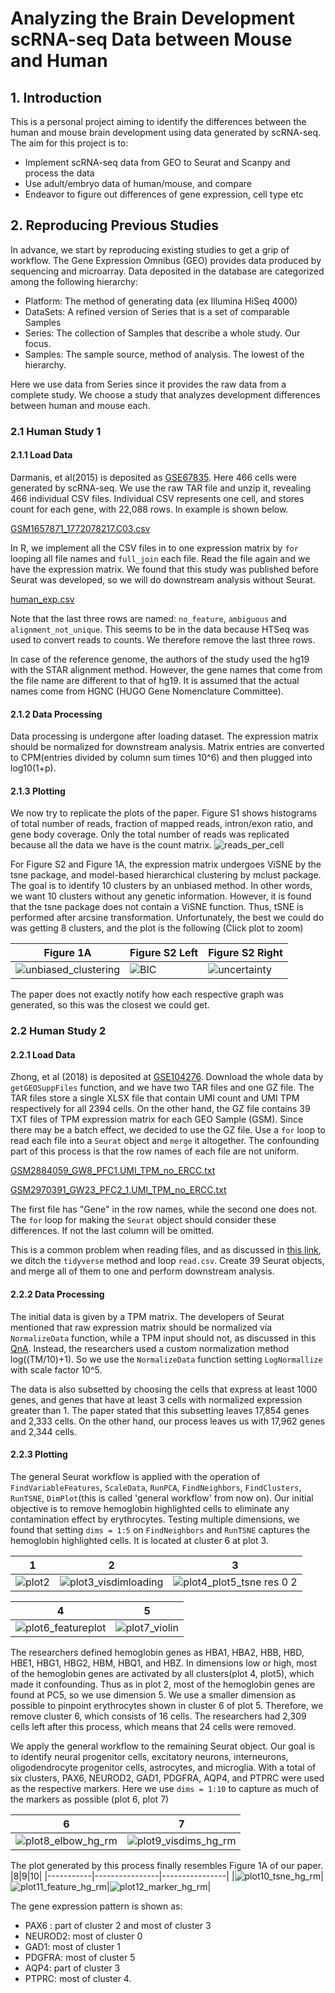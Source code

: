 # Analyzing the Brain Development scRNA-seq Data between Mouse and Human

## 1. Introduction
This is a personal project aiming to identify the differences between the human and mouse brain development using data generated by scRNA-seq. The aim for this project is to:
- Implement scRNA-seq data from GEO to Seurat and Scanpy and process the data
- Use adult/embryo data of human/mouse, and compare
- Endeavor to figure out differences of gene expression, cell type etc

## 2. Reproducing Previous Studies
In advance, we start by reproducing existing studies to get a grip of workflow. The Gene Expression Omnibus (GEO) provides data produced by sequencing and microarray. Data deposited in the database are categorized among the following hierarchy:
- Platform: The method of generating data (ex Illumina HiSeq 4000)
- DataSets: A refined version of Series that is a set of comparable Samples
- Series: The collection of Samples that describe a whole study. Our focus.
- Samples: The sample source, method of analysis. The lowest of the hierarchy.

Here we use data from Series since it provides the raw data from a complete study. We choose a study that analyzes development differences between human and mouse each.

### 2.1 Human Study 1
#### 2.1.1 Load Data
Darmanis, et al(2015) is deposited as [GSE67835](https://www.ncbi.nlm.nih.gov/geo/query/acc.cgi?acc=GSE67835). Here 466 cells were generated by scRNA-seq. We use the raw TAR file and unzip it, revealing 466 individual CSV files. Individual CSV represents one cell, and stores count for each gene, with 22,088 rows. In example is shown below.

[GSM1657871_1772078217.C03.csv](https://github.com/Deserav/mouse-human-develop/files/7948785/GSM1657871_1772078217.C03.csv)

In R, we implement all the CSV files in to one expression matrix by `for` looping all file names and `full_join` each file. Read the file again and we have the expression matrix. We found that this study was published before Seurat was developed, so we will do downstream analysis without Seurat.

[human_exp.csv](https://github.com/Deserav/mouse-human-develop/files/7955447/human_exp.csv)

Note that the last three rows are named: `no_feature`, `ambiguous` and `alignment_not_unique`. This seems to be in the data because HTSeq was used to convert reads to counts. We therefore remove the last three rows.

In case of the reference genome, the authors of the study used the hg19 with the STAR alignment method. However, the gene names that come from the file name are different to that of hg19. It is assumed that the actual names come from HGNC (HUGO Gene Nomenclature Committee).

#### 2.1.2 Data Processing
Data processing is undergone after loading dataset. The expression matrix should be normalized for downstream analysis. Matrix entries are converted to CPM(entries divided by column sum times 10^6) and then plugged into log10(1+p).

#### 2.1.3 Plotting
We now try to replicate the plots of the paper. Figure S1 shows histograms of total number of reads, fraction of mapped reads, intron/exon ratio, and gene body coverage. Only the total number of reads was replicated because all the data we have is the count matrix.
![reads_per_cell](https://user-images.githubusercontent.com/88135502/152650420-3c312f6f-fb7a-4fc9-aedd-fd89c6204a43.png)

For Figure S2 and Figure 1A, the expression matrix undergoes ViSNE by the tsne package, and model-based hierarchical clustering by mclust package. The goal is to identify 10 clusters by an unbiased method. In other words, we want 10 clusters without any genetic information. However, it is found that the tsne package does not contain a ViSNE function. Thus, tSNE is performed after arcsine transformation. Unfortunately, the best we could do was getting 8 clusters, and the plot is the following (Click plot to zoom)

| Figure 1A | Figure S2 Left | Figure S2 Right|
|-----------|----------------|----------------|
|![unbiased_clustering](https://user-images.githubusercontent.com/88135502/152650953-19434c73-1bfd-4476-832d-51e679edb6c5.png) |  ![BIC](https://user-images.githubusercontent.com/88135502/152650962-65f0f946-c141-492f-94cf-7c5daea78208.png) | ![uncertainty](https://user-images.githubusercontent.com/88135502/152650968-a7186ed1-3281-4f6a-a3e2-729c90bed994.png)|

The paper does not exactly notify how each respective graph was generated, so this was the closest we could get.

### 2.2 Human Study 2
#### 2.2.1 Load Data
Zhong, et al (2018) is deposited at [GSE104276](https://www.ncbi.nlm.nih.gov/geo/query/acc.cgi?acc=GSE104276). Download the whole data by `getGEOSuppFiles` function, and we have two TAR files and one GZ file. The TAR files store a single XLSX file that contain UMI count and UMI TPM respectively for all 2394 cells. On the other hand, the GZ file contains 39 TXT files of TPM expression matrix for each GEO Sample (GSM). Since there may be a batch effect, we decided to use the GZ file. Use a `for` loop to read each file into a `Seurat` object and `merge` it altogether.
The confounding part of this process is that the row names of each file are not uniform. 

[GSM2884059_GW8_PFC1.UMI_TPM_no_ERCC.txt](https://github.com/Deserav/mouse-human-develop/files/8010410/GSM2884059_GW8_PFC1.UMI_TPM_no_ERCC.txt)

[GSM2970391_GW23_PFC2_1.UMI_TPM_no_ERCC.txt](https://github.com/Deserav/mouse-human-develop/files/8010409/GSM2970391_GW23_PFC2_1.UMI_TPM_no_ERCC.txt)

The first file has "Gene" in the row names, while the second one does not. The `for` loop for making the `Seurat` object should consider these differences. If not the last column will be omitted.

This is a common problem when reading files, and as discussed in [this link](https://www.programmingr.com/r-error-messages/more-columns-than-column-names/), we ditch the `tidyverse` method and loop `read.csv`. Create 39 Seurat objects, and merge all of them to one and perform downstream analysis.

#### 2.2.2 Data Processing
The initial data is given by a TPM matrix. The developers of Seurat mentioned that raw expression matrix should be normalized via `NormalizeData` function, while a TPM input should not, as discussed in this [QnA](https://github.com/satijalab/seurat/issues/668). Instead, the researchers used a custom normalization method log((TM/10)+1). So we use the `NormalizeData` function setting  `LogNormallize` with scale factor 10^5.

The data is also subsetted by choosing the cells that express at least 1000 genes, and genes that have at least 3 cells with normalized expression greater than 1. The paper stated that this subsetting leaves 17,854 genes and 2,333 cells. On the other hand, our process leaves us with 17,962 genes and 2,344 cells.

#### 2.2.3 Plotting
 The general Seurat workflow is applied with the operation of `FindVariableFeatures`, `ScaleData`, `RunPCA`, `FindNeighbors`, `FindClusters`, `RunTSNE`, `DimPlot`(this is called 'general workflow' from now on). Our initial objective is to remove hemoglobin highlighted cells to eliminate any contamination effect by erythrocytes. Testing multiple dimensions, we found that setting `dims = 1:5` on `FindNeighbors` and `RunTSNE` captures the hemoglobin highlighted cells. It is located at cluster 6 at plot 3.

|1|2|3|
|-----------|----------------|----------------|
|![plot2](https://user-images.githubusercontent.com/88135502/154541334-3b947804-ea67-4ba5-8f8f-5fd135c96931.png)|![plot3_visdimloading](https://user-images.githubusercontent.com/88135502/154541551-6cd214cf-f22e-4bd3-a909-28bfdd9932b4.png)|![plot4_plot5_tsne res 0 2](https://user-images.githubusercontent.com/88135502/154543151-840ef9cf-e120-4876-8ba6-e0c78ddeb676.png)|

|4|5|
|-----------|----------------|
|![plot6_featureplot](https://user-images.githubusercontent.com/88135502/154543786-d7ce7f16-9cb5-4344-9cfc-b3fad40102cf.png)|![plot7_violin](https://user-images.githubusercontent.com/88135502/154543821-a1c029c0-67f0-479e-8bad-3241a90a8701.png)|

The researchers defined hemoglobin genes as HBA1, HBA2, HBB, HBD, HBE1, HBG1, HBG2, HBM, HBQ1, and HBZ. In dimensions low or high, most of the hemoglobin genes are activated by all clusters(plot 4, plot5), which made it confounding. Thus as in plot 2, most of the hemoglobin genes are found at PC5, so we use dimension 5. We use a smaller dimension as possible to pinpoint erythrocytes shown in cluster 6 of plot 5. Therefore, we remove cluster 6, which consists of 16 cells. The researchers had 2,309 cells left after this process, which means that 24 cells were removed.

We apply the general workflow to the remaining Seurat object. Our goal is to identify neural progenitor cells, excitatory neurons, interneurons, oligodendrocyte progenitor cells, astrocytes, and microglia. With a total of six clusters, PAX6, NEUROD2, GAD1, PDGFRA, AQP4, and PTPRC were used as the respective markers. Here we use `dims = 1:10` to capture as much of the markers as possible (plot 6, plot 7)

|6|7|
|-----------|----------------|
|![plot8_elbow_hg_rm](https://user-images.githubusercontent.com/88135502/154545624-d39ef2f2-2bd1-4454-a526-b9a2d6933a86.png)|![plot9_visdims_hg_rm](https://user-images.githubusercontent.com/88135502/154545645-1d331611-7d6e-4686-97b6-f3d5877ebf75.png)|

The plot generated by this process finally resembles Figure 1A of our paper.
|8|9|10|
|-----------|----------------|----------------|
|![plot10_tsne_hg_rm](https://user-images.githubusercontent.com/88135502/154546177-9ab71780-1c89-4e0c-988a-0159b7e8a253.png)|![plot11_feature_hg_rm](https://user-images.githubusercontent.com/88135502/154546294-a4ba1fc4-389f-4062-995e-6306beb0eba0.png)|![plot12_marker_hg_rm](https://user-images.githubusercontent.com/88135502/154546427-26023954-a43d-41c2-b771-d4075eb9f479.png)|

The gene expression pattern is shown as:
- PAX6 : part of cluster 2 and most of cluster 3
- NEUROD2: most of cluster 0
- GAD1: most of cluster 1
- PDGFRA: most of cluster 5
- AQP4: part of cluster 3
- PTPRC: most of cluster 4.

